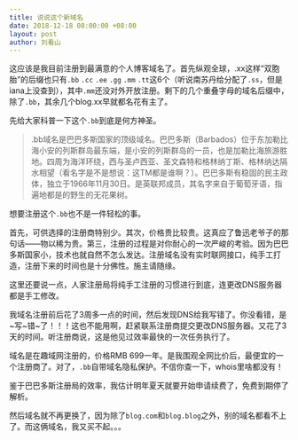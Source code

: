 ```yaml
---
title: 说说这个新域名
date: 2018-12-18 08:00:00 +08:00
layout: post
author: 刘看山
---
```


这应该是我目前注册到最满意的个人博客域名了。首先纵观全球，.xx这样“双胞胎”的后缀也只有`.bb` `.cc` `.ee` `.gg` `.mm` `.tt`这6个（听说南苏丹给分配了`.ss`，但是iana上没查到），其中`.mm`还没对外开放注册。剩下的几个重叠字母的域名后缀中，除了`.bb`，其余几个blog.xx早就都名花有主了。

先给大家科普一下这个`.bb`到底是何方神圣。
> .bb域名是巴巴多斯国家的顶级域名。巴巴多斯（Barbados）位于东加勒比海小安的列斯群岛最东端，是小安的列斯群岛的一员，也是加勒比海旅游胜地。四周为海洋环绕，西与圣卢西亚、圣文森特和格林纳丁斯、格林纳达隔水相望（看名字是不是想说：这TM都是谁啊？）。巴巴多斯有稳固的民主政体，独立于1966年11月30日。是英联邦成员，其名字来自于葡萄牙语，指遍地都是的野生的无花果树。

想要注册这个`.bb`也不是一件轻松的事。

首先，可供选择的注册商特别少。其次，价格贵比较贵。这真应了鲁迅老爷子的那句话——物以稀为贵。第三，注册的过程是对你耐心的一次严峻的考验。因为巴巴多斯国家小，技术也就自然不怎么发达。注册域名没有实时联网接口，纯手工打造，注册下来的时间也是十分佛性。施主请随缘。

这里还要说一点，人家注册局将纯手工注册的习惯进行到底，连更改DNS服务器都是手工修改。

我域名注册前后花了3周多一点的时间，然后发现DNS给我写错了。你没看错，是~写~错~了！！！这也不能用啊，赶紧联系注册商提交更改DNS服务器。又花了3天的时间。听注册商说，这是他见过效率最快的一次任务执行了。

域名是在趣域网注册的，价格RMB 699一年。是我围观全网比价后，最便宜的一个注册商了。对了，`.bb`自带域名隐私保护。不信你查一下，whois里啥都没有！

鉴于巴巴多斯注册局的效率，我估计明年夏天就要开始申请续费了，免费到期停了解析。

然后域名就不再更换了，因为除了`blog.com`和`blog.blog`之外，别的域名都看不上了。而这俩域名，我又买不起。。。